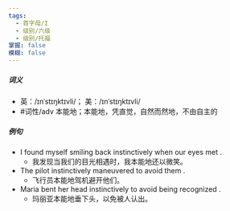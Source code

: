 ```yaml
---
tags:
  - 首字母/I
  - 级别/六级
  - 级别/托福
掌握: false
模糊: false
---
```

##### 词义
- 英：/ɪnˈstɪŋktɪvli/； 美：/ɪnˈstɪŋktɪvli/
- #词性/adv  本能地；本能地，凭直觉，自然而然地，不由自主的
##### 例句
- I found myself smiling back instinctively when our eyes met .
	- 我发现当我们的目光相遇时，我本能地还以微笑。
- The pilot instinctively maneuvered to avoid them .
	- 飞行员本能地驾机避开他们。
- Maria bent her head instinctively to avoid being recognized .
	- 玛丽亚本能地垂下头，以免被人认出。
